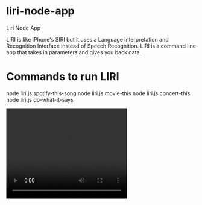 # liri-node-app
Liri Node App

LIRI is like iPhone's SIRI but it uses a Language interpretation and Recognition Interface instead of Speech Recognition. LIRI is a command line app that  takes in parameters and gives you back data. 

# Commands to run LIRI
node liri.js spotify-this-song <song name here>
node liri.js movie-this <movie title here>
node liri.js concert-this <band or artists name here>
node liri.js do-what-it-says
  
<video width="320" height="240" controls>
  <source src="video.mov" type="video/mp4">
</video>
